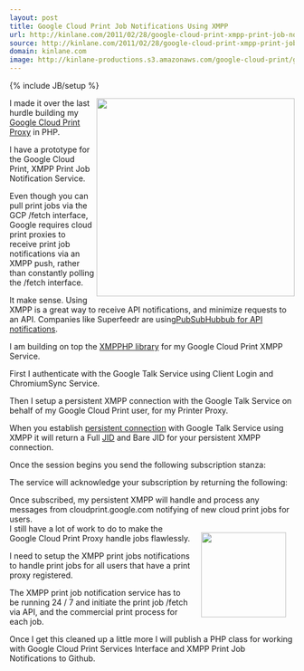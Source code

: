 ```yaml
---
layout: post
title: Google Cloud Print Job Notifications Using XMPP
url: http://kinlane.com/2011/02/28/google-cloud-print-xmpp-print-job-notifications/
source: http://kinlane.com/2011/02/28/google-cloud-print-xmpp-print-job-notifications/
domain: kinlane.com
image: http://kinlane-productions.s3.amazonaws.com/google-cloud-print/google-cloud-print-mimeo.png
---
```

{% include JB/setup %}<p><img src="http://kinlane-productions.s3.amazonaws.com/google-cloud-print/google-cloud-print-mimeo.png" alt="" width="350" align="right" />I made it over the last hurdle building my <a title="Google Cloud Print Proxy" href="http://www.kinlane.com/2011/02/google-cloud-print-proxy-cloud-printer/">Google Cloud Print Proxy</a> in PHP.<p></p>
I have a prototype for the Google Cloud Print, XMPP Print Job Notification Service.<p></p>
Even though you can pull print jobs via the GCP /fetch interface, Google requires cloud print proxies to receive print job notifications via an XMPP push, rather than constantly polling the /fetch interface.<p></p>
It make sense.  Using XMPP is a great way to receive API notifications, and minimize requests to an API. Companies like Superfeedr are using<a title="PubSubHubbub for API Notifications" href="http://blog.apievangelist.com/2011/02/23/pubsubhubbub-for-apis/">PubSubHubbub for API notifications</a>.<p></p>
I am building on top the <a title="XMPHP Library" href="http://code.google.com/p/xmpphp/">XMPPHP library</a> for my Google Cloud Print XMPP Service.<p></p>
First I authenticate with the Google Talk Service using Client Login and ChromiumSync Service.
<div style="padding: 5p;"><script src="https://gist.github.com/848071.js?file=GCP%20-%20XMPP%20-%20Client%20Login"></script></div><p></p>
Then I setup a persistent XMPP connection with the Google Talk Service on behalf of my Google Cloud Print user, for my Printer Proxy.<p></p>
<div style="padding: 5p;"><script src="https://gist.github.com/848079.js?file=GCP%20-%20XMPP%20-%20Persistent%20Connection"></script></div>
When you establish <a class="zem_slink" title="HTTP persistent connection" rel="wikipedia" href="http://en.wikipedia.org/wiki/HTTP_persistent_connection">persistent connection</a> with Google Talk Service using XMPP it will return a Full <a class="zem_slink" title="Extensible Messaging and Presence Protocol" rel="wikipedia" href="http://en.wikipedia.org/wiki/Extensible_Messaging_and_Presence_Protocol">JID</a> and Bare JID for your persistent XMPP connection.<p></p>
Once the session begins you send the following subscription stanza:
<div style="padding: 5p;"><script src="https://gist.github.com/848082.js?file=GCP%20-%20XMPP%20-%20Subscription%20Stanza"></script></div><p></p>
The service will acknowledge your subscription by returning the following:<p></p>
<div style="padding: 5p;">
<script src="https://gist.github.com/848087.js?file=GCP%20-%20XMPP%20-%20Acknowledgement%20Response"></script><p></p>
Once subscribed, my persistent XMPP will handle and process any messages from cloudprint.google.com notifying of new cloud print jobs for users.
<div style="padding: 5p;"><script src="https://gist.github.com/848099.js?file=GCP%20-%20XMPP%20-%20Print%20Job%20Notification"></script></div>
<img style="padding: 15px;" src="http://kinlane-productions.s3.amazonaws.com/xmpp_logo.png" alt="" width="150" align="right" />
I still have a lot of work to do to make the Google Cloud Print Proxy handle jobs flawlessly.<p></p>
I need to setup the XMPP print jobs notifications to handle print jobs for all users that have a print proxy registered.<p></p>
The XMPP print job notification service has to be running 24 / 7 and initiate the print job /fetch via API, and the commercial print process for each job.<p></p>
Once I get this cleaned up a little more I will publish a PHP class for working with Google Cloud Print Services Interface and XMPP Print Job Notifications to Github.<p></p>
</div>
</p>

